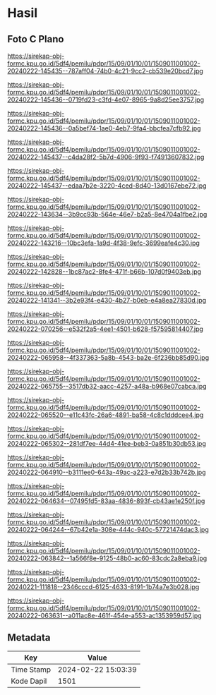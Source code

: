 # Hasil

## Foto C Plano

https://sirekap-obj-formc.kpu.go.id/5df4/pemilu/pdpr/15/09/01/10/01/1509011001002-20240222-145435--787aff04-74b0-4c21-9cc2-cb539e20bcd7.jpg

https://sirekap-obj-formc.kpu.go.id/5df4/pemilu/pdpr/15/09/01/10/01/1509011001002-20240222-145436--0719fd23-c3fd-4e07-8965-9a8d25ee3757.jpg

https://sirekap-obj-formc.kpu.go.id/5df4/pemilu/pdpr/15/09/01/10/01/1509011001002-20240222-145436--0a5bef74-1ae0-4eb7-9fa4-bbcfea7cfb92.jpg

https://sirekap-obj-formc.kpu.go.id/5df4/pemilu/pdpr/15/09/01/10/01/1509011001002-20240222-145437--c4da28f2-5b7d-4906-9f93-f74913607832.jpg

https://sirekap-obj-formc.kpu.go.id/5df4/pemilu/pdpr/15/09/01/10/01/1509011001002-20240222-145437--edaa7b2e-3220-4ced-8d40-13d0167ebe72.jpg

https://sirekap-obj-formc.kpu.go.id/5df4/pemilu/pdpr/15/09/01/10/01/1509011001002-20240222-143634--3b9cc93b-564e-46e7-b2a5-8e4704a1fbe2.jpg

https://sirekap-obj-formc.kpu.go.id/5df4/pemilu/pdpr/15/09/01/10/01/1509011001002-20240222-143216--10bc3efa-1a9d-4f38-9efc-3699eafe4c30.jpg

https://sirekap-obj-formc.kpu.go.id/5df4/pemilu/pdpr/15/09/01/10/01/1509011001002-20240222-142828--1bc87ac2-8fe4-471f-b66b-107d0f9403eb.jpg

https://sirekap-obj-formc.kpu.go.id/5df4/pemilu/pdpr/15/09/01/10/01/1509011001002-20240222-141341--3b2e93f4-e430-4b27-b0eb-e4a8ea27830d.jpg

https://sirekap-obj-formc.kpu.go.id/5df4/pemilu/pdpr/15/09/01/10/01/1509011001002-20240222-070256--e532f2a5-4ee1-4501-b628-f57595814407.jpg

https://sirekap-obj-formc.kpu.go.id/5df4/pemilu/pdpr/15/09/01/10/01/1509011001002-20240222-065958--4f337363-5a8b-4543-ba2e-6f236bb85d90.jpg

https://sirekap-obj-formc.kpu.go.id/5df4/pemilu/pdpr/15/09/01/10/01/1509011001002-20240222-065755--3517db32-aacc-4257-a48a-b968e07cabca.jpg

https://sirekap-obj-formc.kpu.go.id/5df4/pemilu/pdpr/15/09/01/10/01/1509011001002-20240222-065520--e11c43fc-26a6-4891-ba58-4c8c1dddcee4.jpg

https://sirekap-obj-formc.kpu.go.id/5df4/pemilu/pdpr/15/09/01/10/01/1509011001002-20240222-065302--281df7ee-44d4-41ee-beb3-0a851b30db53.jpg

https://sirekap-obj-formc.kpu.go.id/5df4/pemilu/pdpr/15/09/01/10/01/1509011001002-20240222-064910--b3111ee0-643a-49ac-a223-e7d2b33b742b.jpg

https://sirekap-obj-formc.kpu.go.id/5df4/pemilu/pdpr/15/09/01/10/01/1509011001002-20240222-064634--07495fd5-83aa-4836-893f-cb43ae1e250f.jpg

https://sirekap-obj-formc.kpu.go.id/5df4/pemilu/pdpr/15/09/01/10/01/1509011001002-20240222-064244--67b42e1a-308e-444c-940c-57721474dac3.jpg

https://sirekap-obj-formc.kpu.go.id/5df4/pemilu/pdpr/15/09/01/10/01/1509011001002-20240222-063842--1a566f8e-9125-48b0-ac60-83cdc2a8eba9.jpg

https://sirekap-obj-formc.kpu.go.id/5df4/pemilu/pdpr/15/09/01/10/01/1509011001002-20240221-111818--2346cccd-6125-4633-8191-1b74a7e3b028.jpg

https://sirekap-obj-formc.kpu.go.id/5df4/pemilu/pdpr/15/09/01/10/01/1509011001002-20240222-063631--a011ac8e-461f-454e-a553-ac1353959d57.jpg


## Metadata

| Key        | Value               |
| ---------- | ------------------- |
| Time Stamp | 2024-02-22 15:03:39 |
| Kode Dapil | 1501                |



